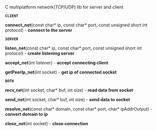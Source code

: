 C multiplatform network(TCP/UDP) lib for server and client


**```CLIENT```**

**connect_net**(const char* ip, const char* port, const unsigned short int protocol) - **connect to the server**

**```SERVER```**

**listen_net**(const char* ip, const char* port, const unsigned short int protocol) - **create listening server**

**accept_net**(int listener) - **accept connecting client**

**getPeerIp_net**(int socket) - **get ip of connected socket**

**```BOTH```**

**recv_net**(int socket, char* buf, int size) - **read data from socket**

**send_net**(int socket, char* buf, int size) - **send data to socket**

**resolve_net**(const char* domain, const char* port, char* ipAddrOutput) - **convert domain to ip**

**close_net**(int socket) - **close connection**
